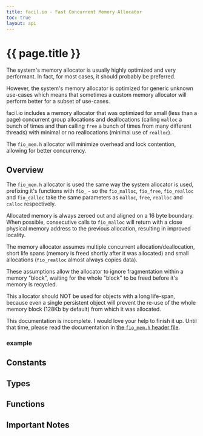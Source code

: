 ```yaml
---
title: facil.io - Fast Concurrent Memory Allocator
toc: true
layout: api
---
```

# {{ page.title }}

The system's memory allocator is usually highly optimized and very performant. In fact, for most cases, it should probably be preferred.

However, the system's memory allocator is optimized for generic unknown use-cases which means that sometimes a custom memory allocator will perform better for a subset of use-cases.

facil.io includes a memory allocator that was optimized for small (less than a page) concurrent group allocations and deallocations (calling `malloc` a bunch of times and than calling `free` a bunch of times from many different threads) with minimal or no reallocations (minimal use of `realloc`).

The `fio_mem.h` allocator will minimize overhead and lock contention, allowing for better concurrency.

## Overview

The `fio_mem.h` allocator is used the same way the system allocator is used, prefixing it's functions with `fio_` - so the `fio_malloc`, `fio_free`, `fio_realloc` and `fio_calloc` take the same parameters as `malloc`, `free`, `realloc` and `calloc` respectively.

Allocated memory is always zeroed out and aligned on a 16 byte boundary. When possible, consecutive calls to `fio_malloc` will return with a close physical memory address to the previous allocation, resulting in improved locality.

The memory allocator assumes multiple concurrent allocation/deallocation, short life spans (memory is freed shortly after it was allocated) and small allocations (`fio_realloc` almost always copies data).

These assumptions allow the allocator to ignore fragmentation within a memory "block", waiting for the whole "block" to be freed before it's memory is recycled.

This allocator should NOT be used for objects with a long life-span, because even a single persistent object will prevent the re-use of the whole memory block (128Kb by default) from which it was allocated.

This documentation is incomplete. I would love your help to finish it up. Until that time, please read the documentation in [the `fio_mem.h` header file](https://github.com/boazsegev/facil.io/blob/master/lib/facil/core/types/fiobj/fio_mem.h).

### example

## Constants



## Types

## Functions

## Important Notes
